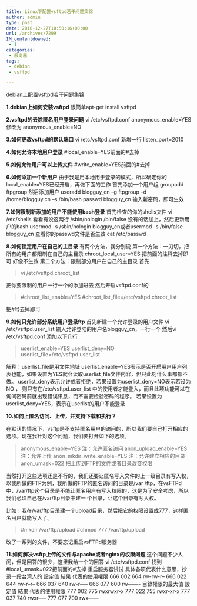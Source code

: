```yaml
---
title: Linux下配置vsftpd若干问题集锦
author: admin
type: post
date: 2010-12-27T10:50:16+00:00
url: /archives/7299
IM_contentdowned:
 - 1
categories:
 - 服务器
tags:
 - debian
 - vsftpd

---
```

debian上配置vsftpd若干问题集锦

**1.debian上如何安装vsftpd**
很简单apt-get install vsftpd

**2.vsftpd的去除匿名用户登录问题**
vi /etc/vsftpd.conf
anonymous_enable=YES
修改为
anonymous_enable=NO

**3.如何更改vsftpd的默认端口**
vi /etc/vsftpd.conf
新增一行
listen_port=2010

**4.如何允许本地用户登录**
#local_enable=YES前面的#去掉

**5.如何允许用户可以上传文件**
#write_enable=YES前面的#去掉

**6.如何添加一个新用户**
由于我是用本地用于登录的模式，所以确定你的local_enable=YES已经开启，再做下面的工作
首先添加一个用户组
groupadd ftpgroup
然后添加用户
useradd blogguy_cn –g ftpgroup –d /home/blogguy.cn –s /bin/bash
passwd blogguy_cn
输入新密码，即可生效

**7.如何限制新添加的用户不能使用bash登录**
首先检查的你的shells文件
vi /etc/shells
看看有没这两行
/sbin/nologin
/bin/false
没有的话加上，然后更新用户的bash
usermod -s /sbin/nologin blogguy\_cn或者usermod -s /bin/false blogguy\_cn
查看你的passwd文件是否生效
cat /etc/passwd

**8.如何锁定用户在自己的主目录**
有两个方法，我分别说
第一个方法：一刀切，把所有的用户都限制在自己的主目录
chroot_local_user=YES  把前面的注释去掉即可
好像不生效
第二个方法：限制部分用户在自己的主目录
首先

> vi /etc/vsftpd.chroot_list

把你要限制的用户一行一个的添加进去
然后开启vsftpd.conf的

> #chroot\_list\_enable=YES
> #chroot\_list\_file=/etc/vsftpd.chroot_list

把#号去掉即可

**9.如何只允许部分系统用户登录ftp**
首先新建一个允许登录的用户文件
vi /etc/vsftpd.user_list
输入允许登陆的用户名blogguy_cn，一行一个
然后vi /etc/vsftpd.conf
添加以下几行

> userlist_enable=YES
> userlist_deny=NO
> userlist\_file=/etc/vsftpd.user\_list

解释：userlist_file是用文件地址
userlist\_enable=YES表示是否开启用户用户列表也能，如果设置为YES就会读取userlist\_file文件内容，但只此刻什么事都都不做。
userlist\_deny表示允许或者拒绝，若果设置为userlist\_deny=NO表示若设为NO ， 则只有在/etc/vsftpd.user\_list 中的使用者才能登入，而且此项功能可以在询问密码前就出现错误讯息，而不需要检验密码的程序。 若果设置为userlist\_deny=YES，表示在userlist的用户不能登录

**10.如何上匿名访问、上传，并支持下载和执行？**

在默认的情况下，vsftp是不支持匿名用户的访问的，所以我们要自己打开相应的选项。现在我针对这个问题，我们要打开如下的选项。

> anonymous_enable=YES 注：允许匿名访问
> anon\_upload\_enable=YES 注：允许上传
> anon\_mkdir\_write_enable=YES 注：允许建立相应的目录
> anon_umask=022 把上传到FTP的文件或者目录改变权限

当然打开这些选项还是不行的，我们还要让匿名写入文件的上一级目录有写入权，以我所做的FTP为例，我所做的FTP的匿名访问的目录是/var /ftp，在vsFTPd中，/var/ftp这个目录是不能让匿名用户有写入权限的，这是为了安全考虑，所以我们必须自己在/var/ftp目录中建一 个目录，让这个目录有写入权。

比如：我在/var/ftp目录建一个upload目录，然后把它的权限设置成777，这样匿名用户就能写入了。

> #mkdir /var/ftp/upload
> #chmod 777 /var/ftp/upload

改了一系列的文件，不要忘记重启vsFTPd服务器

**11.如何解决vsftp上传的文件与apache或者nginx的权限问题**
这个问题不少人问，但是回答的很少，这里我给一个的回答
vi /etc/vsftpd.conf
找到#local_umask=022把前面的#去掉
重启服务器试试
具体各项代表什么意思，抄录一段台湾人的
設定值 結果 代表的使用權限
666 002 664 rw-rw-r–
666 022 644 rw-r–r–
666 037 640 rw-r—–
666 077 600 rw——-
目錄權限的最大值
設定值 結果 代表的使用權限
777 002 775 rwxrwxr-x
777 022 755 rwxr-xr-x
777 037 740 rwxr—–
777 077 700 rwx——